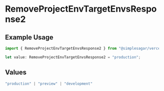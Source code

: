 # RemoveProjectEnvTargetEnvsResponse2

## Example Usage

```typescript
import { RemoveProjectEnvTargetEnvsResponse2 } from "@simplesagar/vercel/models/removeprojectenvop.js";

let value: RemoveProjectEnvTargetEnvsResponse2 = "production";
```

## Values

```typescript
"production" | "preview" | "development"
```